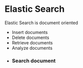 # Elastic Search
Elastic Search is document oriented
- Insert documents
- Delete documents
- Retrieve documents
- Analyze documents
- ### Search document

